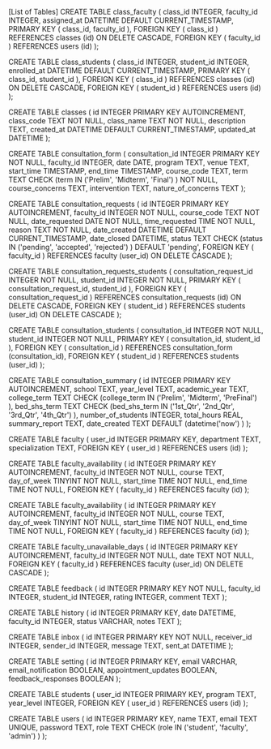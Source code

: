 [List of Tables]
CREATE TABLE class_faculty (
    class_id    INTEGER,
    faculty_id  INTEGER,
    assigned_at DATETIME DEFAULT CURRENT_TIMESTAMP,
    PRIMARY KEY (
        class_id,
        faculty_id
    ),
    FOREIGN KEY (
        class_id
    )
    REFERENCES classes (id) ON DELETE CASCADE,
    FOREIGN KEY (
        faculty_id
    )
    REFERENCES users (id) 
);

CREATE TABLE class_students (
    class_id    INTEGER,
    student_id  INTEGER,
    enrolled_at DATETIME DEFAULT CURRENT_TIMESTAMP,
    PRIMARY KEY (
        class_id,
        student_id
    ),
    FOREIGN KEY (
        class_id
    )
    REFERENCES classes (id) ON DELETE CASCADE,
    FOREIGN KEY (
        student_id
    )
    REFERENCES users (id) 
);

CREATE TABLE classes (
    id          INTEGER  PRIMARY KEY AUTOINCREMENT,
    class_code  TEXT     NOT NULL,
    class_name  TEXT     NOT NULL,
    description TEXT,
    created_at  DATETIME DEFAULT CURRENT_TIMESTAMP,
    updated_at  DATETIME
);

CREATE TABLE consultation_form (
    consultation_id    INTEGER   PRIMARY KEY
                                 NOT NULL,
    faculty_id         INTEGER,
    date               DATE,
    program            TEXT,
    venue              TEXT,
    start_time         TIMESTAMP,
    end_time           TIMESTAMP,
    course_code        TEXT,
    term               TEXT      CHECK (term IN ('Prelim', 'Midterm', 'Final') ) 
                                 NOT NULL,
    course_concerns    TEXT,
    intervention       TEXT,
    nature_of_concerns TEXT
);

CREATE TABLE consultation_requests (
    id             INTEGER  PRIMARY KEY AUTOINCREMENT,
    faculty_id     INTEGER  NOT NULL,
    course_code    TEXT     NOT NULL,
    date_requested DATE     NOT NULL,
    time_requested TIME     NOT NULL,
    reason         TEXT     NOT NULL,
    date_created   DATETIME DEFAULT CURRENT_TIMESTAMP,
    date_closed    DATETIME,
    status         TEXT     CHECK (status IN ('pending', 'accepted', 'rejected') ) 
                            DEFAULT 'pending',
    FOREIGN KEY (
        faculty_id
    )
    REFERENCES faculty (user_id) ON DELETE CASCADE
);

CREATE TABLE consultation_requests_students (
    consultation_request_id INTEGER NOT NULL,
    student_id              INTEGER NOT NULL,
    PRIMARY KEY (
        consultation_request_id,
        student_id
    ),
    FOREIGN KEY (
        consultation_request_id
    )
    REFERENCES consultation_requests (id) ON DELETE CASCADE,
    FOREIGN KEY (
        student_id
    )
    REFERENCES students (user_id) ON DELETE CASCADE
);

CREATE TABLE consultation_students (
    consultation_id INTEGER NOT NULL,
    student_id      INTEGER NOT NULL,
    PRIMARY KEY (
        consultation_id,
        student_id
    ),
    FOREIGN KEY (
        consultation_id
    )
    REFERENCES consultation_form (consultation_id),
    FOREIGN KEY (
        student_id
    )
    REFERENCES students (user_id) 
);

CREATE TABLE consultation_summary (
    id                 INTEGER PRIMARY KEY AUTOINCREMENT,
    school             TEXT,
    year_level         TEXT,
    academic_year      TEXT,
    college_term       TEXT    CHECK (college_term IN ('Prelim', 'Midterm', 'PreFinal') ),
    bed_shs_term       TEXT    CHECK (bed_shs_term IN ('1st_Qtr', '2nd_Qtr', '3rd_Qtr', '4th_Qtr') ),
    number_of_students INTEGER,
    total_hours        REAL,
    summary_report     TEXT,
    date_created       TEXT    DEFAULT (datetime('now') ) 
);

CREATE TABLE faculty (
    user_id        INTEGER PRIMARY KEY,
    department     TEXT,
    specialization TEXT,
    FOREIGN KEY (
        user_id
    )
    REFERENCES users (id) 
);

CREATE TABLE faculty_availability (
    id          INTEGER PRIMARY KEY AUTOINCREMENT,
    faculty_id  INTEGER NOT NULL,
    course      TEXT,
    day_of_week TINYINT NOT NULL,
    start_time  TIME    NOT NULL,
    end_time    TIME    NOT NULL,
    FOREIGN KEY (
        faculty_id
    )
    REFERENCES faculty (id) 
);

CREATE TABLE faculty_availability (
    id          INTEGER PRIMARY KEY AUTOINCREMENT,
    faculty_id  INTEGER NOT NULL,
    course      TEXT,
    day_of_week TINYINT NOT NULL,
    start_time  TIME    NOT NULL,
    end_time    TIME    NOT NULL,
    FOREIGN KEY (
        faculty_id
    )
    REFERENCES faculty (id) 
);

CREATE TABLE faculty_unavailable_days (
    id         INTEGER PRIMARY KEY AUTOINCREMENT,
    faculty_id INTEGER NOT NULL,
    date       TEXT    NOT NULL,
    FOREIGN KEY (
        faculty_id
    )
    REFERENCES faculty (user_id) ON DELETE CASCADE
);

CREATE TABLE feedback (
    id         INTEGER PRIMARY KEY
                       NOT NULL,
    faculty_id INTEGER,
    student_id INTEGER,
    rating     INTEGER,
    comment    TEXT
);

CREATE TABLE history (
    id         INTEGER  PRIMARY KEY,
    date       DATETIME,
    faculty_id INTEGER,
    status     VARCHAR,
    notes      TEXT
);

CREATE TABLE inbox (
    id          INTEGER  PRIMARY KEY
                         NOT NULL,
    receiver_id INTEGER,
    sender_id   INTEGER,
    message     TEXT,
    sent_at     DATETIME
);

CREATE TABLE setting (
    id                  INTEGER PRIMARY KEY,
    email               VARCHAR,
    email_notification  BOOLEAN,
    appointment_updates BOOLEAN,
    feedback_responses  BOOLEAN
);

CREATE TABLE students (
    user_id    INTEGER PRIMARY KEY,
    program    TEXT,
    year_level INTEGER,
    FOREIGN KEY (
        user_id
    )
    REFERENCES users (id) 
);

CREATE TABLE users (
    id       INTEGER PRIMARY KEY,
    name     TEXT,
    email    TEXT    UNIQUE,
    password TEXT,
    role     TEXT    CHECK (role IN ('student', 'faculty', 'admin') ) 
);
